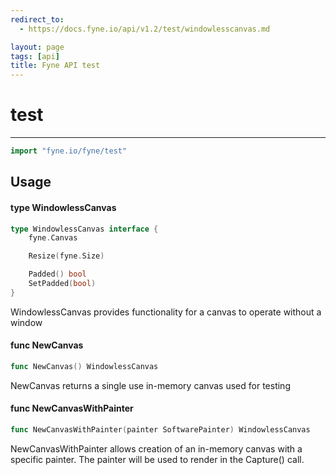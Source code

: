 ```yaml
---
redirect_to:
  - https://docs.fyne.io/api/v1.2/test/windowlesscanvas.md

layout: page
tags: [api]
title: Fyne API test
---
```



# test
---
```go
import "fyne.io/fyne/test"
```

## Usage

#### type WindowlessCanvas

```go
type WindowlessCanvas interface {
	fyne.Canvas

	Resize(fyne.Size)

	Padded() bool
	SetPadded(bool)
}
```

WindowlessCanvas provides functionality for a canvas to operate without a window

#### func  NewCanvas

```go
func NewCanvas() WindowlessCanvas
```
NewCanvas returns a single use in-memory canvas used for testing

#### func  NewCanvasWithPainter

```go
func NewCanvasWithPainter(painter SoftwarePainter) WindowlessCanvas
```
NewCanvasWithPainter allows creation of an in-memory canvas with a specific painter. The painter will be used to render in the Capture() call.
